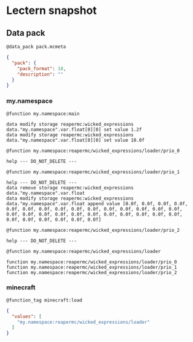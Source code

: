 # Lectern snapshot

## Data pack

`@data_pack pack.mcmeta`

```json
{
  "pack": {
    "pack_format": 18,
    "description": ""
  }
}
```

### my.namespace

`@function my.namespace:main`

```mcfunction
data modify storage reapermc:wicked_expressions data."my.namespace".var.float[0][0] set value 1.2f
data modify storage reapermc:wicked_expressions data."my.namespace".var.float[0][0] set value 10.0f
```

`@function my.namespace:reapermc/wicked_expressions/loader/prio_0`

```mcfunction
help --- DO_NOT_DELETE ---
```

`@function my.namespace:reapermc/wicked_expressions/loader/prio_1`

```mcfunction
help --- DO_NOT_DELETE ---
data remove storage reapermc:wicked_expressions data."my.namespace".var.float
data modify storage reapermc:wicked_expressions data."my.namespace".var.float append value [0.0f, 0.0f, 0.0f, 0.0f, 0.0f, 0.0f, 0.0f, 0.0f, 0.0f, 0.0f, 0.0f, 0.0f, 0.0f, 0.0f, 0.0f, 0.0f, 0.0f, 0.0f, 0.0f, 0.0f, 0.0f, 0.0f, 0.0f, 0.0f, 0.0f, 0.0f, 0.0f, 0.0f, 0.0f, 0.0f, 0.0f, 0.0f]
```

`@function my.namespace:reapermc/wicked_expressions/loader/prio_2`

```mcfunction
help --- DO_NOT_DELETE ---
```

`@function my.namespace:reapermc/wicked_expressions/loader`

```mcfunction
function my.namespace:reapermc/wicked_expressions/loader/prio_0
function my.namespace:reapermc/wicked_expressions/loader/prio_1
function my.namespace:reapermc/wicked_expressions/loader/prio_2
```

### minecraft

`@function_tag minecraft:load`

```json
{
  "values": [
    "my.namespace:reapermc/wicked_expressions/loader"
  ]
}
```

